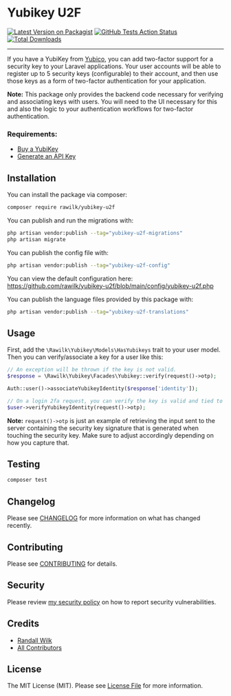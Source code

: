 # Yubikey U2F

[![Latest Version on Packagist](https://img.shields.io/packagist/v/rawilk/yubikey-u2f.svg?style=flat-square)](https://packagist.org/packages/rawilk/yubikey-u2f)
[![GitHub Tests Action Status](https://img.shields.io/github/workflow/status/rawilk/yubikey-u2f/run-tests?label=tests)](https://github.com/rawilk/yubikey-u2f/actions?query=workflow%3Arun-tests+branch%3Amain)
[![Total Downloads](https://img.shields.io/packagist/dt/rawilk/yubikey-u2f.svg?style=flat-square)](https://packagist.org/packages/rawilk/yubikey-u2f)

---

If you have a YubiKey from [Yubico](https://yubico.com), you can add two-factor support for a security key to your Laravel applications. Your user accounts
will be able to register up to 5 security keys (configurable) to their account, and then use those keys as a form of two-factor authentication for your application.

**Note:** This package only provides the backend code necessary for verifying and associating keys with users. You will need to the UI necessary for this and also
the logic to your authentication workflows for two-factor authentication.

### Requirements:

-   [Buy a YubiKey](https://www.yubico.com/store/)
-   [Generate an API Key](https://upgrade.yubico.com/getapikey/)

## Installation

You can install the package via composer:

```bash
composer require rawilk/yubikey-u2f
```

You can publish and run the migrations with:

```bash
php artisan vendor:publish --tag="yubikey-u2f-migrations"
php artisan migrate
```

You can publish the config file with:

```bash
php artisan vendor:publish --tag="yubikey-u2f-config"
```

You can view the default configuration here: https://github.com/rawilk/yubikey-u2f/blob/main/config/yubikey-u2f.php

You can publish the language files provided by this package with:

```bash
php artisan vendor:publish --tag="yubikey-u2f-translations"
```

## Usage

First, add the `\Rawilk\Yubikey\Models\HasYubikeys` trait to your user model. Then you can verify/associate a key for a user like this:

```php
// An exception will be thrown if the key is not valid.
$response = \Rawilk\Yubikey\Facades\Yubikey::verify(request()->otp);

Auth::user()->associateYubikeyIdentity($response['identity']);

// On a login 2fa request, you can verify the key is valid and tied to the user like this:
$user->verifyYubikeyIdentity(request()->otp);
```

**Note:** `request()->otp` is just an example of retrieving the input sent to the server containing the security key signature that is generated
when touching the security key. Make sure to adjust accordingly depending on how you capture that.

## Testing

```bash
composer test
```

## Changelog

Please see [CHANGELOG](CHANGELOG.md) for more information on what has changed recently.

## Contributing

Please see [CONTRIBUTING](.github/CONTRIBUTING.md) for details.

## Security

Please review [my security policy](.github/SECURITY.md) on how to report security vulnerabilities.

## Credits

-   [Randall Wilk](https://github.com/rawilk)
-   [All Contributors](../../contributors)

## License

The MIT License (MIT). Please see [License File](LICENSE.md) for more information.
